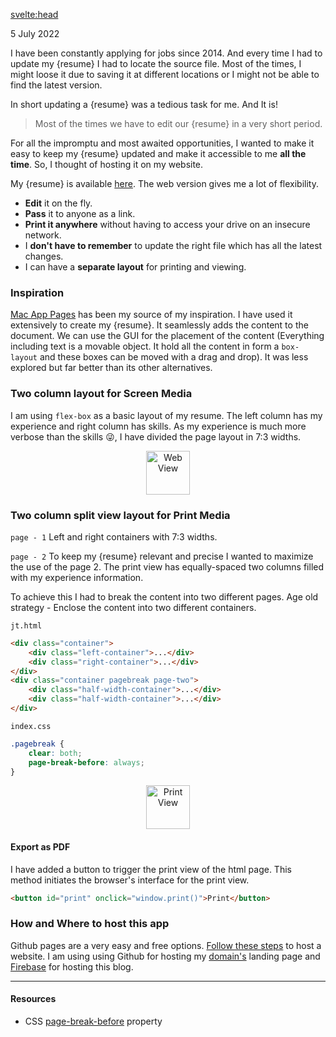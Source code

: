 <script>
  import BlogHeader from './common/blog-header.md';
  import Image from './../js/common/Image.svelte';
  
  const resume = `résumé`;
</script>

<svelte:head>

<title>Build web enabled CV</title>
<meta name="description" content="Host your CV to access it online anytime.">
<date>5 July 2022</date>
</svelte:head>

<BlogHeader date="5 July 2022" title="Build web enabled CV"/>

I have been constantly applying for jobs since 2014. And every time I had to update my {resume} I had to locate the source file. Most of the times, I might loose it due to saving it at different locations or I might not be able to find the latest version.

In short updating a {resume} was a tedious task for me. And It is!

> Most of the times we have to edit our {resume} in a very short period.

For all the impromptu and most awaited opportunities, I wanted to make it easy to keep my {resume} updated and make it <span class="mark">accessible to me <b>all the time</b></span>. So, I thought of hosting it on my website.

My {resume} is available [here](https://www.jatintiwari.com/jt). The web version gives me a lot of flexibility.

-   <b>Edit</b> it on the fly.
-   <b>Pass</b> it to anyone as a link.
-   <b>Print it anywhere</b> without having to access your drive on an insecure network.
-   I <b>don't have to remember</b> to update the right file which has all the latest changes.
-   I can have a <b>separate layout</b> for printing and viewing.

### Inspiration

[Mac App Pages](https://www.apple.com/in/pages/) has been my source of my inspiration. I have used it extensively to create my {resume}. It seamlessly adds the content to the document. We can use the GUI for the placement of the content (Everything including text is a movable object. It hold all the content in form a `box-layout` and these boxes can be moved with a drag and drop). It was less explored but far better than its other alternatives.

### Two column layout for Screen Media

I am using `flex-box` as a basic layout of my resume. The left column has my experience and right column has skills. As my experience is much more verbose than the skills 😜, I have divided the page layout in 7:3 widths.

<div align="center">
  <Image desc="Web view" width="70" alt="Web View" src="https://user-images.githubusercontent.com/10477804/177324990-e6feacf4-54c2-4c00-9b1c-a1d6bf79e76d.png"/>
</div>

### Two column split view layout for Print Media

`page - 1` Left and right containers with 7:3 widths.

`page - 2` To keep my {resume} relevant and precise I wanted to maximize the use of the page 2.
The print view has equally-spaced two columns filled with my experience information.

To achieve this I had to break the content into two different pages. Age old strategy - Enclose the content into two different containers.

`jt.html`

```html
<div class="container">
    <div class="left-container">...</div>
    <div class="right-container">...</div>
</div>
<div class="container pagebreak page-two">
    <div class="half-width-container">...</div>
    <div class="half-width-container">...</div>
</div>
```

`index.css`

```css
.pagebreak {
    clear: both;
    page-break-before: always;
}
```

<div align="center">
  <Image desc="Page 1 and Page 2 of print view" width="70" alt="Print View" src="https://user-images.githubusercontent.com/10477804/177327690-f6428b71-dfbe-4068-8885-16519ea01657.png"/>
</div>

#### Export as PDF

I have added a button to trigger the print view of the html page. This method initiates the browser's interface for the print view.

```html
<button id="print" onclick="window.print()">Print</button>
```

### How and Where to host this app

Github pages are a very easy and free options. [Follow these steps](https://pages.github.com/) to host a website. I am using using Github for hosting my [domain's](https://www.jatintiwari.com) landing page and [Firebase](https://firebase.google.com/products/hosting) for hosting this blog.

---

#### Resources

-   CSS [page-break-before](https://developer.mozilla.org/en-US/docs/Web/CSS/page-break-before) property
